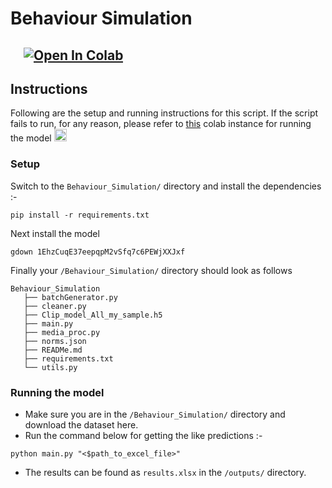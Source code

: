 # Behaviour Simulation
&emsp;[![Open In Colab](https://colab.research.google.com/assets/colab-badge.svg)](https://colab.research.google.com/drive/1GXOhJ7rDmb-6ijpZzxTroug7I_ACbiNE?usp=sharing) 
---
## Instructions
Following are the setup and running instructions for this script. 
If the script fails to run, for any reason, please refer to [this](https://colab.research.google.com/drive/1GXOhJ7rDmb-6ijpZzxTroug7I_ACbiNE?usp=sharing) colab instance for running the model
<a href="https://colab.research.google.com/github/visual-layer/fastdup/blob/main/examples/quick-dataset-analysis.ipynb">
    <img src="./gallery/colab_logo.png" height="20">
</a>
### Setup
Switch to the `Behaviour_Simulation/` directory and install the dependencies :-
```
pip install -r requirements.txt
```
Next install the model
```
gdown 1EhzCuqE37eepqpM2vSfq7c6PEWjXXJxf
```
Finally your `/Behaviour_Simulation/` directory should look as follows
 ```
Behaviour_Simulation
    ├── batchGenerator.py
    ├── cleaner.py
    ├── Clip_model_All_my_sample.h5
    ├── main.py
    ├── media_proc.py
    ├── norms.json
    ├── READMe.md
    ├── requirements.txt
    └── utils.py
 ```

### Running the model
- Make sure you are in the `/Behaviour_Simulation/` directory and download the dataset here.
- Run the command below for getting the like predictions :-
```
python main.py "<$path_to_excel_file>" 
```
- The results can be found as `results.xlsx` in the `/outputs/` directory.


<!-- - Run ```pip install -r requirements.txt``` to install the dependencies
- Download the dataset in the directory
- Run ```python main.py path/to/your/dataset.xlsx``` to save the results as ```Submission.csv``` -->


